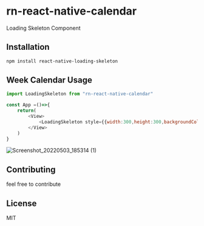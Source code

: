 # rn-react-native-calendar

Loading Skeleton Component 

## Installation

```sh
npm install react-native-loading-skeleton
```

## Week Calendar Usage

```js
import LoadingSkeleton from "rn-react-native-calendar"

const App =()=>{
    return(
        <View>
            <LoadingSkeleton style={{width:300,height:300,backgroundColor:'gray'}} />
        </View>
    )
}
```
![Screenshot_20220503_185314 (1)](https://user-images.githubusercontent.com/56512897/166462395-d9b3fcb3-f5d3-44a9-a147-51ba18dae41a.jpg)






## Contributing

feel free to contribute 

## License

MIT
